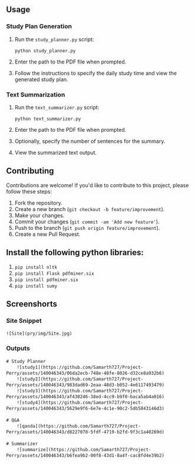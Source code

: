 ## Usage

### Study Plan Generation

  1. Run the `study_planner.py` script:
     ```
     python study_planner.py
     ```

  2. Enter the path to the PDF file when prompted.

  3. Follow the instructions to specify the daily study time and view the generated study plan.

### Text Summarization

  1. Run the `text_summarizer.py` script:
     ```
     python text_summarizer.py
     ```

  2. Enter the path to the PDF file when prompted.

  3. Optionally, specify the number of sentences for the summary.

  4. View the summarized text output.

## Contributing

Contributions are welcome! If you'd like to contribute to this project, please follow these steps:

  1. Fork the repository.
  2. Create a new branch (`git checkout -b feature/improvement`).
  3. Make your changes.
  4. Commit your changes (`git commit -am 'Add new feature'`).
  5. Push to the branch (`git push origin feature/improvement`).
  6. Create a new Pull Request.

## Install the following python libraries:
  1. `pip install nltk`
  2. `pip install Flask pdfminer.six`
  3. `pip install pdfminer.six`
  4. `pip install sumy`

## Screenshorts

### Site Snippet
	![Site](pry/img/Site.jpg)
 
### Outputs
	# Study Planner
 		![study1](https://github.com/Samarth727/Project-Perry/assets/140046343/06da2ecb-748e-48fe-8026-d32ce8a932b6)
   		![study2](https://github.com/Samarth727/Project-Perry/assets/140046343/983dad69-2eaa-48d3-b052-4e6117493479)
		![study3](https://github.com/Samarth727/Project-Perry/assets/140046343/af430246-38ed-4cc9-b9f0-baca5ab4a016)
		![study4](https://github.com/Samarth727/Project-Perry/assets/140046343/5629e9f6-6e7e-4c1e-90c2-5db5843146d3)

	# Q&A
 		![qanda](https://github.com/Samarth727/Project-Perry/assets/140046343/d8227078-5fdf-4719-b2fd-9f3c1a40269d)

 	# Summarizer
  		![summarize](https://github.com/Samarth727/Project-Perry/assets/140046343/b6fea9b2-00f8-43d1-8a4f-cac8fd4e39b2)
